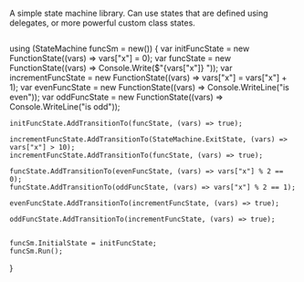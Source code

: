 A simple state machine library.  Can use states that are defined using delegates, or more powerful custom class states.

```C#

```
using (StateMachine funcSm = new())
{
	var initFuncState = new FunctionState((vars) => vars["x"] = 0);
	var funcState = new FunctionState((vars) => Console.Write($"{vars["x"]} "));
	var incrementFuncState = new FunctionState((vars) => vars["x"] = vars["x"] + 1);
	var evenFuncState = new FunctionState((vars) => Console.WriteLine("is even"));
	var oddFuncState = new FunctionState((vars) => Console.WriteLine("is odd"));

	initFuncState.AddTransitionTo(funcState, (vars) => true);

	incrementFuncState.AddTransitionTo(StateMachine.ExitState, (vars) => vars["x"] > 10);
	incrementFuncState.AddTransitionTo(funcState, (vars) => true);

	funcState.AddTransitionTo(evenFuncState, (vars) => vars["x"] % 2 == 0);
	funcState.AddTransitionTo(oddFuncState, (vars) => vars["x"] % 2 == 1);

	evenFuncState.AddTransitionTo(incrementFuncState, (vars) => true);

	oddFuncState.AddTransitionTo(incrementFuncState, (vars) => true);


	funcSm.InitialState = initFuncState;
	funcSm.Run();
}
```
